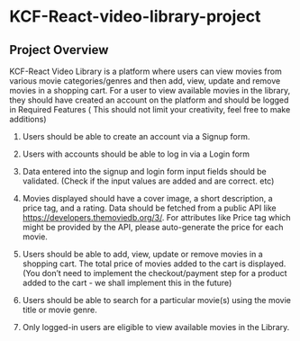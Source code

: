 # KCF-React-video-library-project

## Project Overview
KCF-React Video Library is a platform where users can view movies from various movie categories/genres and then add, view, update and remove movies in a shopping cart. For a user to view available movies in the library, they should have created an account on the platform and should be logged in
Required Features
( This should not limit your creativity, feel free to make additions)
1. Users should be able to create an account via a Signup form.
2. Users with accounts should be able to log in via a Login form
3. Data entered into the signup and login form input fields should be validated. (Check if the input values are added and are correct. etc)
4. Movies displayed should have a cover image, a short description, a price tag, and a rating. Data should be fetched from a public API like https://developers.themoviedb.org/3/. For attributes like Price tag which might be provided by the API, please auto-generate the price for each movie.
 
5. Users should be able to add, view, update or remove movies in a shopping cart. The total price of movies added to the cart is displayed. (You don’t need to implement the checkout/payment step for a product added to the cart - we shall implement this in the future)
6. Users should be able to search for a particular movie(s) using the movie title or movie genre.
7. Only logged-in users are eligible to view available movies in the Library.

